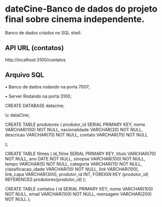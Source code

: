 # dateCine-Banco de dados do projeto final sobre cinema independente.
Banco de dados criados no SQL shell. 

## API URL (contatos)
http://localhost:3100/contatos


## Arquivo SQL 
• Banco de dados rodando na porta 7007;


• Server Rodando na porta 3100;

CREATE DATABASE datacine;

\c dataCine;




CREATE TABLE produtores (
    produtor_id SERIAL PRIMARY KEY,
    nome VARCHAR(100) NOT NULL,
    nacionalidade VARCHAR(20) NOT NULL,
    descricao VARCHAR(70) NOT NULL,
    contato VARCHAR(70) NOT NULL
    
);

CREATE TABLE filmes (
    id_filme SERIAL PRIMARY KEY,
    titulo VARCHAR(70) NOT NULL,
    ano DATE NOT NULL,
    sinopse VARCHAR(100) NOT NULL,
    tempo VARCHAR(5) NOT NULL,
    categoria VARCHAR(15) NOT NULL,
    classificacao_idade VARCHAR(10) NOT NULL,
    link VARCHAR(100),
    link_capa VARCHAR(300),
    produtor_id INT,
    FOREIGN KEY (produtor_id) REFERENCES produtores(produtor_id)
);


CREATE TABLE contatos (
    id SERIAL PRIMARY KEY,
    nome VARCHAR(100) NOT NULL,
    email VARCHAR(100) NOT NULL,
    mensagem VARCHAR(200) NOT NULL
);

